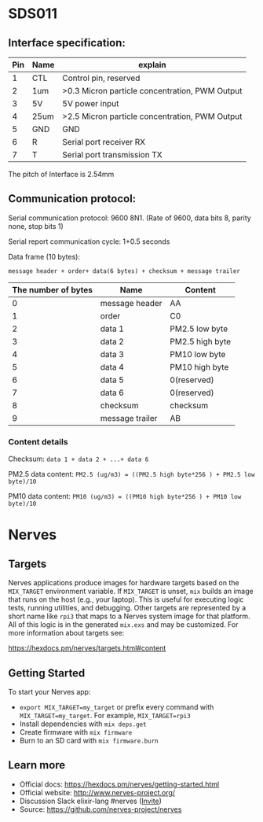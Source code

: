 # SDS011

## Interface specification:
 
Pin | Name | explain                                        |
--- | ---- | ---------------------------------------------- |
1   | CTL  | Control pin, reserved                          |
2   | 1um  | >0.3 Micron particle concentration, PWM Output |
3   | 5V   | 5V power input                                 |
4   | 25um | >2.5 Micron particle concentration, PWM Output |
5   | GND  | GND                                            |
6   | R    | Serial port receiver RX                        |
7   | T    | Serial port transmission TX                    |

The pitch of Interface is 2.54mm
 
## Communication protocol:
 
Serial communication protocol: 9600 8N1. (Rate of 9600, data bits 8, parity none, stop bits 1)

Serial report communication cycle: 1+0.5 seconds

Data frame (10 bytes): 

```
message header + order+ data(6 bytes) + checksum + message trailer
```

The number of bytes | Name            | Content         | 
------------------- | --------------- | --------------- |
0                   | message header  | AA              |
1                   | order           | C0              |
2                   | data 1          | PM2.5 low byte  |
3                   | data 2          | PM2.5 high byte |
4                   | data 3          | PM10 low byte   |
5                   | data 4          | PM10 high byte  |
6                   | data 5          | 0(reserved)     |
7                   | data 6          | 0(reserved)     |
8                   | checksum        | checksum        |
9                   | message trailer | AB              |

### Content details

Checksum: `data 1 + data 2 + ...+ data 6`

PM2.5 data content: `PM2.5 (ug/m3) = ((PM2.5 high byte*256 ) + PM2.5 low byte)/10`

PM10 data content: `PM10 (ug/m3) = ((PM10 high byte*256 ) + PM10 low byte)/10`

# Nerves

## Targets

Nerves applications produce images for hardware targets based on the
`MIX_TARGET` environment variable. If `MIX_TARGET` is unset, `mix` builds an
image that runs on the host (e.g., your laptop). This is useful for executing
logic tests, running utilities, and debugging. Other targets are represented by
a short name like `rpi3` that maps to a Nerves system image for that platform.
All of this logic is in the generated `mix.exs` and may be customized. For more
information about targets see:

https://hexdocs.pm/nerves/targets.html#content

## Getting Started

To start your Nerves app:
  * `export MIX_TARGET=my_target` or prefix every command with
    `MIX_TARGET=my_target`. For example, `MIX_TARGET=rpi3`
  * Install dependencies with `mix deps.get`
  * Create firmware with `mix firmware`
  * Burn to an SD card with `mix firmware.burn`

## Learn more

  * Official docs: https://hexdocs.pm/nerves/getting-started.html
  * Official website: http://www.nerves-project.org/
  * Discussion Slack elixir-lang #nerves ([Invite](https://elixir-slackin.herokuapp.com/))
  * Source: https://github.com/nerves-project/nerves
